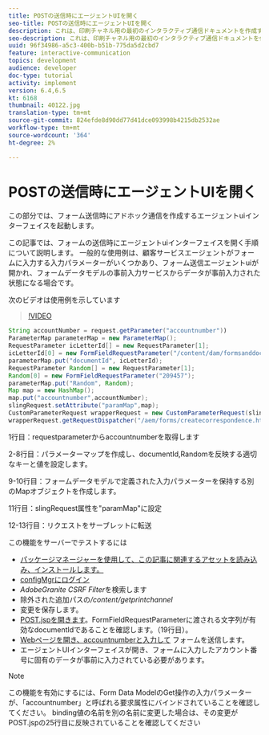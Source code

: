 ```yaml
---
title: POSTの送信時にエージェントUIを開く
seo-title: POSTの送信時にエージェントUIを開く
description: これは、印刷チャネル用の最初のインタラクティブ通信ドキュメントを作成するためのマルチステップチュートリアルの11部です。 この部分では、フォーム送信時にアドホック通信を作成するエージェントuiインターフェイスを起動します。
seo-description: これは、印刷チャネル用の最初のインタラクティブ通信ドキュメントを作成するためのマルチステップチュートリアルの11部です。 この部分では、フォーム送信時にアドホック通信を作成するエージェントuiインターフェイスを起動します。
uuid: 96f34986-a5c3-400b-b51b-775da5d2cbd7
feature: interactive-communication
topics: development
audience: developer
doc-type: tutorial
activity: implement
version: 6.4,6.5
kt: 6168
thumbnail: 40122.jpg
translation-type: tm+mt
source-git-commit: 824efde8d90dd77d41dce093998b4215db2532ae
workflow-type: tm+mt
source-wordcount: '364'
ht-degree: 2%

---
```



# POSTの送信時にエージェントUIを開く

この部分では、フォーム送信時にアドホック通信を作成するエージェントuiインターフェイスを起動します。

この記事では、フォームの送信時にエージェントuiインターフェイスを開く手順について説明します。 一般的な使用例は、顧客サービスエージェントがフォームに入力する入力パラメーターがいくつかあり、フォーム送信エージェントuiが開かれ、フォームデータモデルの事前入力サービスからデータが事前入力された状態になる場合です。

次のビデオは使用例を示しています

>[!VIDEO](https://video.tv.adobe.com/v/40122/?quality=9&learn=on)

```java
String accountNumber = request.getParameter("accountnumber"))
ParameterMap parameterMap = new ParameterMap();
RequestParameter icLetterId[] = new RequestParameter[1];
icLetterId[0] = new FormFieldRequestParameter("/content/dam/formsanddocuments/retirementstatementprint");
parameterMap.put("documentId", icLetterId);
RequestParameter Random[] = new RequestParameter[1];
Random[0] = new FormFieldRequestParameter("209457");
parameterMap.put("Random", Random);
Map map = new HashMap();
map.put("accountnumber",accountNumber);
slingRequest.setAttribute("paramMap",map);
CustomParameterRequest wrapperRequest = new CustomParameterRequest(slingRequest,parameterMap,"GET");
wrapperRequest.getRequestDispatcher("/aem/forms/createcorrespondence.html").include(wrapperRequest, response);
```

1行目：requestparameterからaccountnumberを取得します

2-8行目：パラメーターマップを作成し、documentId,Randomを反映する適切なキーと値を設定します。

9-10行目：フォームデータモデルで定義された入力パラメーターを保持する別のMapオブジェクトを作成します。

11行目：slingRequest属性を&quot;paramMap&quot;に設定

12-13行目：リクエストをサーブレットに転送

この機能をサーバーでテストするには

* [パッケージマネージャーを使用して、この記事に関連するアセットを読み込み、インストールします。](assets/launch-agent-ui.zip)
* [configMgrにログイン](http://localhost:4502/system/console/configMgr)
* _AdobeGranite CSRF Filter_&#x200B;を検索します
* 除外された追加パスの&#x200B;_/content/getprintchannel_
* 変更を保存します。
* [POST.jspを開きます](http://localhost:4502/apps/AEMForms/openprintchannel/POST.jsp)。FormFieldRequestParameterに渡される文字列が有効なdocumentIdであることを確認します。（19行目）。
* [Webページを開き、accountnumberと入力して](http://localhost:4502/content/OpenPrintChannel.html) フォームを送信します。
* エージェントUIインターフェイスが開き、フォームに入力したアカウント番号に固有のデータが事前に入力されている必要があります。

>[!NOTE]
>
>この機能を有効にするには、Form Data ModelのGet操作の入力パラメーターが、「accountnumber」と呼ばれる要求属性にバインドされていることを確認してください。 binding値の名前を別の名前に変更した場合は、その変更がPOST.jspの25行目に反映されていることを確認してください

